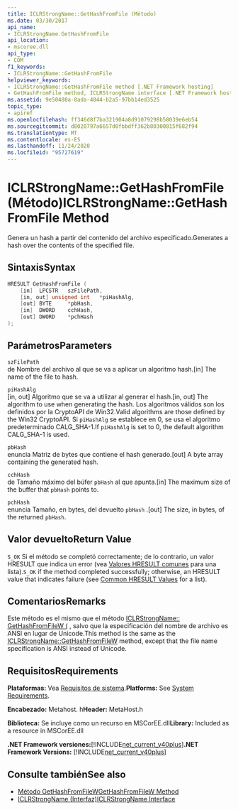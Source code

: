 ```yaml
---
title: ICLRStrongName::GetHashFromFile (Método)
ms.date: 03/30/2017
api_name:
- ICLRStrongName.GetHashFromFile
api_location:
- mscoree.dll
api_type:
- COM
f1_keywords:
- ICLRStrongName::GetHashFromFile
helpviewer_keywords:
- ICLRStrongName::GetHashFromFile method [.NET Framework hosting]
- GetHashFromFile method, ICLRStrongName interface [.NET Framework hosting]
ms.assetid: 9e50480a-8ada-4044-b2a5-97bb14ed3525
topic_type:
- apiref
ms.openlocfilehash: ff346d8f7ba321904a8d91079298b58039e6eb54
ms.sourcegitcommit: d8020797a6657d0fbbdff362b80300815f682f94
ms.translationtype: MT
ms.contentlocale: es-ES
ms.lasthandoff: 11/24/2020
ms.locfileid: "95727619"
---
```

# <a name="iclrstrongnamegethashfromfile-method"></a><span data-ttu-id="fd340-102">ICLRStrongName::GetHashFromFile (Método)</span><span class="sxs-lookup"><span data-stu-id="fd340-102">ICLRStrongName::GetHashFromFile Method</span></span>

<span data-ttu-id="fd340-103">Genera un hash a partir del contenido del archivo especificado.</span><span class="sxs-lookup"><span data-stu-id="fd340-103">Generates a hash over the contents of the specified file.</span></span>  
  
## <a name="syntax"></a><span data-ttu-id="fd340-104">Sintaxis</span><span class="sxs-lookup"><span data-stu-id="fd340-104">Syntax</span></span>  
  
```cpp  
HRESULT GetHashFromFile (  
    [in]  LPCSTR   szFilePath,  
    [in, out] unsigned int   *piHashAlg,
    [out] BYTE     *pbHash,
    [in]  DWORD    cchHash,
    [out] DWORD    *pchHash  
);  
```  
  
## <a name="parameters"></a><span data-ttu-id="fd340-105">Parámetros</span><span class="sxs-lookup"><span data-stu-id="fd340-105">Parameters</span></span>  

 `szFilePath`  
 <span data-ttu-id="fd340-106">de Nombre del archivo al que se va a aplicar un algoritmo hash.</span><span class="sxs-lookup"><span data-stu-id="fd340-106">[in] The name of the file to hash.</span></span>  
  
 `piHashAlg`  
 <span data-ttu-id="fd340-107">[in, out] Algoritmo que se va a utilizar al generar el hash.</span><span class="sxs-lookup"><span data-stu-id="fd340-107">[in, out] The algorithm to use when generating the hash.</span></span> <span data-ttu-id="fd340-108">Los algoritmos válidos son los definidos por la CryptoAPI de Win32.</span><span class="sxs-lookup"><span data-stu-id="fd340-108">Valid algorithms are those defined by the Win32 CryptoAPI.</span></span> <span data-ttu-id="fd340-109">Si `piHashAlg` se establece en 0, se usa el algoritmo predeterminado CALG_SHA-1.</span><span class="sxs-lookup"><span data-stu-id="fd340-109">If `piHashAlg` is set to 0, the default algorithm CALG_SHA-1 is used.</span></span>  
  
 `pbHash`  
 <span data-ttu-id="fd340-110">enuncia Matriz de bytes que contiene el hash generado.</span><span class="sxs-lookup"><span data-stu-id="fd340-110">[out] A byte array containing the generated hash.</span></span>  
  
 `cchHash`  
 <span data-ttu-id="fd340-111">de Tamaño máximo del búfer `pbHash` al que apunta.</span><span class="sxs-lookup"><span data-stu-id="fd340-111">[in] The maximum size of the buffer that `pbHash` points to.</span></span>  
  
 `pchHash`  
 <span data-ttu-id="fd340-112">enuncia Tamaño, en bytes, del devuelto `pbHash` .</span><span class="sxs-lookup"><span data-stu-id="fd340-112">[out] The size, in bytes, of the returned `pbHash`.</span></span>  
  
## <a name="return-value"></a><span data-ttu-id="fd340-113">Valor devuelto</span><span class="sxs-lookup"><span data-stu-id="fd340-113">Return Value</span></span>  

 <span data-ttu-id="fd340-114">`S_OK` Si el método se completó correctamente; de lo contrario, un valor HRESULT que indica un error (vea [Valores HRESULT comunes](/windows/win32/seccrypto/common-hresult-values) para una lista).</span><span class="sxs-lookup"><span data-stu-id="fd340-114">`S_OK` if the method completed successfully; otherwise, an HRESULT value that indicates failure (see [Common HRESULT Values](/windows/win32/seccrypto/common-hresult-values) for a list).</span></span>  
  
## <a name="remarks"></a><span data-ttu-id="fd340-115">Comentarios</span><span class="sxs-lookup"><span data-stu-id="fd340-115">Remarks</span></span>  

 <span data-ttu-id="fd340-116">Este método es el mismo que el método [ICLRStrongName:: GetHashFromFileW (](iclrstrongname-gethashfromfilew-method.md) , salvo que la especificación del nombre de archivo es ANSI en lugar de Unicode.</span><span class="sxs-lookup"><span data-stu-id="fd340-116">This method is the same as the [ICLRStrongName::GetHashFromFileW](iclrstrongname-gethashfromfilew-method.md) method, except that the file name specification is ANSI instead of Unicode.</span></span>  
  
## <a name="requirements"></a><span data-ttu-id="fd340-117">Requisitos</span><span class="sxs-lookup"><span data-stu-id="fd340-117">Requirements</span></span>  

 <span data-ttu-id="fd340-118">**Plataformas:** Vea [Requisitos de sistema](../../get-started/system-requirements.md).</span><span class="sxs-lookup"><span data-stu-id="fd340-118">**Platforms:** See [System Requirements](../../get-started/system-requirements.md).</span></span>  
  
 <span data-ttu-id="fd340-119">**Encabezado:** Metahost. h</span><span class="sxs-lookup"><span data-stu-id="fd340-119">**Header:** MetaHost.h</span></span>  
  
 <span data-ttu-id="fd340-120">**Biblioteca:** Se incluye como un recurso en MSCorEE.dll</span><span class="sxs-lookup"><span data-stu-id="fd340-120">**Library:** Included as a resource in MSCorEE.dll</span></span>  
  
 <span data-ttu-id="fd340-121">**.NET Framework versiones:**[!INCLUDE[net_current_v40plus](../../../../includes/net-current-v40plus-md.md)]</span><span class="sxs-lookup"><span data-stu-id="fd340-121">**.NET Framework Versions:** [!INCLUDE[net_current_v40plus](../../../../includes/net-current-v40plus-md.md)]</span></span>  
  
## <a name="see-also"></a><span data-ttu-id="fd340-122">Consulte también</span><span class="sxs-lookup"><span data-stu-id="fd340-122">See also</span></span>

- [<span data-ttu-id="fd340-123">Método GetHashFromFileW</span><span class="sxs-lookup"><span data-stu-id="fd340-123">GetHashFromFileW Method</span></span>](iclrstrongname-gethashfromfilew-method.md)
- [<span data-ttu-id="fd340-124">ICLRStrongName (Interfaz)</span><span class="sxs-lookup"><span data-stu-id="fd340-124">ICLRStrongName Interface</span></span>](iclrstrongname-interface.md)
